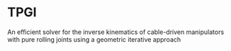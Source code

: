 # TPGI
An efficient solver for the inverse kinematics of cable-driven manipulators with pure rolling joints using a geometric iterative approach

